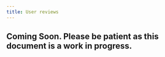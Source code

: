 ```yaml
---
title: User reviews
---
```


## Coming Soon. Please be patient as this document is a work in progress.
